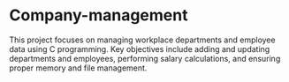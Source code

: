 # Company-management
This project focuses on managing workplace departments and employee data using C programming. Key objectives include adding and updating departments and employees, performing salary calculations, and ensuring proper memory and file management.
